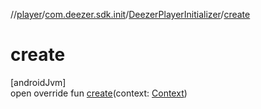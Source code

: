//[player](../../../index.md)/[com.deezer.sdk.init](../index.md)/[DeezerPlayerInitializer](index.md)/[create](create.md)

# create

[androidJvm]\
open override fun [create](create.md)(context: [Context](https://developer.android.com/reference/kotlin/android/content/Context.html))

